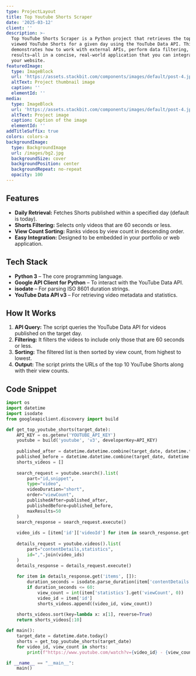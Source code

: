 ```yaml
---
type: ProjectLayout
title: Top Youtube Shorts Scraper
date: '2025-03-12'
client: ''
description: >-
  Top YouTube Shorts Scraper is a Python project that retrieves the top 10 most
  viewed YouTube Shorts for a given day using the YouTube Data API. This project
  demonstrates how to work with external APIs, perform data filtering, and sort
  results—all in a concise, real-world application that you can integrate into
  your website.
featuredImage:
  type: ImageBlock
  url: 'https://assets.stackbit.com/components/images/default/post-4.jpeg'
  altText: Project thumbnail image
  caption: ''
  elementId: ''
media:
  type: ImageBlock
  url: 'https://assets.stackbit.com/components/images/default/post-4.jpeg'
  altText: Project image
  caption: Caption of the image
  elementId: ''
addTitleSuffix: true
colors: colors-a
backgroundImage:
  type: BackgroundImage
  url: /images/bg2.jpg
  backgroundSize: cover
  backgroundPosition: center
  backgroundRepeat: no-repeat
  opacity: 100
---
```

## Features

*   **Daily Retrieval:** Fetches Shorts published within a specified day (default is today).
*   **Shorts Filtering:** Selects only videos that are 60 seconds or less.
*   **View Count Sorting:** Ranks videos by view count in descending order.
*   **Easy Integration:** Designed to be embedded in your portfolio or web application.

## Tech Stack

*   **Python 3** – The core programming language.
*   **Google API Client for Python** – To interact with the YouTube Data API.
*   **isodate** – For parsing ISO 8601 duration strings.
*   **YouTube Data API v3** – For retrieving video metadata and statistics.

## How It Works

1.  **API Query:** The script queries the YouTube Data API for videos published on the target day.
2.  **Filtering:** It filters the videos to include only those that are 60 seconds or less.
3.  **Sorting:** The filtered list is then sorted by view count, from highest to lowest.
4.  **Output:** The script prints the URLs of the top 10 YouTube Shorts along with their view counts.

## Code Snippet

```python
import os
import datetime
import isodate
from googleapiclient.discovery import build

def get_top_youtube_shorts(target_date):
    API_KEY = os.getenv('YOUTUBE_API_KEY')
    youtube = build('youtube', 'v3', developerKey=API_KEY)
    
    published_after = datetime.datetime.combine(target_date, datetime.time.min).isoformat("T") + "Z"
    published_before = datetime.datetime.combine(target_date, datetime.time.max).isoformat("T") + "Z"
    shorts_videos = []
    
    search_request = youtube.search().list(
        part="id,snippet",
        type="video",
        videoDuration="short",
        order="viewCount",
        publishedAfter=published_after,
        publishedBefore=published_before,
        maxResults=50
    )
    search_response = search_request.execute()
    
    video_ids = [item['id']['videoId'] for item in search_response.get('items', [])]
    
    details_request = youtube.videos().list(
        part="contentDetails,statistics",
        id=",".join(video_ids)
    )
    details_response = details_request.execute()
    
    for item in details_response.get('items', []):
        duration_seconds = isodate.parse_duration(item['contentDetails']['duration']).total_seconds()
        if duration_seconds <= 60:
            view_count = int(item['statistics'].get('viewCount', 0))
            video_id = item['id']
            shorts_videos.append((video_id, view_count))
    
    shorts_videos.sort(key=lambda x: x[1], reverse=True)
    return shorts_videos[:10]

def main():
    target_date = datetime.date.today()
    shorts = get_top_youtube_shorts(target_date)
    for video_id, view_count in shorts:
        print(f"https://www.youtube.com/watch?v={video_id} - {view_count} views")

if __name__ == "__main__":
    main()
```

